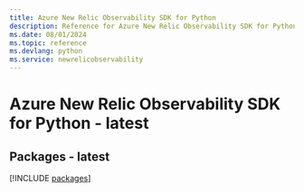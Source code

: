 ```yaml
---
title: Azure New Relic Observability SDK for Python
description: Reference for Azure New Relic Observability SDK for Python
ms.date: 08/01/2024
ms.topic: reference
ms.devlang: python
ms.service: newrelicobservability
---
```

# Azure New Relic Observability SDK for Python - latest
## Packages - latest
[!INCLUDE [packages](new-relic-observability-index.md)]